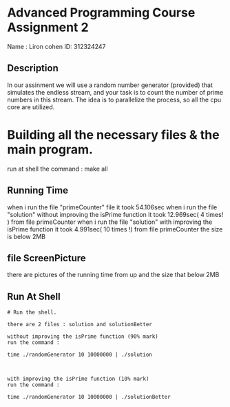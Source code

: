 # Advanced Programming Course Assignment 2

Name : Liron cohen
ID: 312324247

## Description
In our assinment we will use a random number generator (provided) that simulates the endless stream,
and your task is to count the number of prime numbers in this stream.
The idea is to parallelize the process, so all the cpu core are utilized.

# Building all the necessary files & the main program.
run at shell the command :
make all


## Running Time

when i run the file "primeCounter" file it took 54.106sec
when i run the file "solution" without improving the isPrime function it took 12.969sec( 4 times! ) from file primeCounter
when i run the file "solution" with improving the isPrime function it took 4.991sec( 10 times !) from file primeCounter
the size is below 2MB

## file ScreenPicture 
there are pictures of the running time from up
and the size that below 2MB

## Run At Shell
```
# Run the shell.

there are 2 files : solution and solutionBetter

without improving the isPrime function (90% mark)
run the command :

time ./randomGenerator 10 10000000 | ./solution



with improving the isPrime function (10% mark)
run the command :

time ./randomGenerator 10 10000000 | ./solutionBetter






